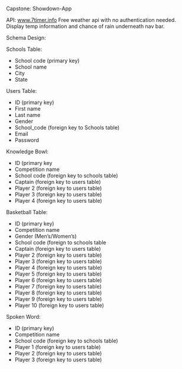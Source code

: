 Capstone: Showdown-App

API: www.7timer.info Free weather api with no authentication needed. 
Display temp information and chance of rain underneath nav bar.

Schema Design: 

Schools Table:
- School code (primary key) 
- School name
- City
- State

Users Table:
- ID (primary key)
- First name
- Last name
- Gender
- School_code (foreign key to Schools table)
- Email 
- Password

Knowledge Bowl:
- ID (primary key
- Competition name
- School code (foreign key to schools table)
- Captain (foreign key to users table)
- Player 2 (foreign key to users table)
- Player 3 (foreign key to users table)
- Player 4 (foreign key to users table)


Basketball Table:
- ID (primary key)
- Competition name
- Gender (Men’s/Women’s)
- School code (foreign to schools table
- Captain (foreign key to users table)
- Player 2 (foreign key to users table)
- Player 3 (foreign key to users table)
- Player 4 (foreign key to users table)
- Player 5 (foreign key to users table)
- Player 6 (foreign key to users table)
- Player 7 (foreign key to users table)
- Player 8 (foreign key to users table)
- Player 9 (foreign key to users table)
- Player 10 (foreign key to users table)

Spoken Word:
- ID (primary key)
- Competition name
- School code (foreign key to schools table)
- Player 1 (foreign key to users table)
- Player 2 (foreign key to users table)
- Player 3 (foreign key to users table)

